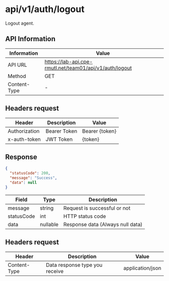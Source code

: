 # api/v1/auth/logout

Logout agent.

## API Information

| Information  | Value                                                   |
| ------------ | ------------------------------------------------------- |
| API URL      | https://lab-api.cpe-rmutl.net/team01/api/v1/auth/logout |
| Method       | GET                                                     |
| Content-Type | -                                                       |

## Headers request

| Header        | Description  | Value          |
| ------------- | ------------ | -------------- |
| Authorization | Bearer Token | Bearer {token} |
| x-auth-token  | JWT Token    | {token}        |

## Response

```json
{
  "statusCode": 200,
  "message": "Success",
  "data": null
}
```

| Field      | Type     | Description                      |
| ---------- | -------- | -------------------------------- |
| message    | string   | Request is successful or not     |
| statusCode | int      | HTTP status code                 |
| data       | nullable | Response data (Always null data) |

## Headers request

| Header       | Description                    | Value            |
| ------------ | ------------------------------ | ---------------- |
| Content-Type | Data response type you receive | application/json |
